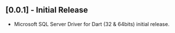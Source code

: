 ## [0.0.1] - Initial Release

* Microsoft SQL Server Driver for Dart (32 & 64bits) initial release.
